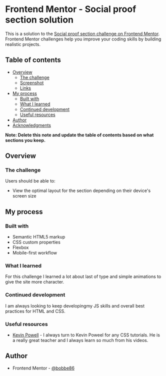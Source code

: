 # Frontend Mentor - Social proof section solution

This is a solution to the [Social proof section challenge on Frontend Mentor](https://www.frontendmentor.io/challenges/social-proof-section-6e0qTv_bA). Frontend Mentor challenges help you improve your coding skills by building realistic projects. 

## Table of contents

- [Overview](#overview)
  - [The challenge](#the-challenge)
  - [Screenshot](#screenshot)
  - [Links](#links)
- [My process](#my-process)
  - [Built with](#built-with)
  - [What I learned](#what-i-learned)
  - [Continued development](#continued-development)
  - [Useful resources](#useful-resources)
- [Author](#author)
- [Acknowledgments](#acknowledgments)

**Note: Delete this note and update the table of contents based on what sections you keep.**

## Overview

### The challenge

Users should be able to:

- View the optimal layout for the section depending on their device's screen size


## My process

### Built with

- Semantic HTML5 markup
- CSS custom properties
- Flexbox
- Mobile-first workflow


### What I learned

For this challenge I learned a lot about last of type and simple animations to give the site more character.

### Continued development

I am always looking to keep developingmy JS skills and overall best practices for HTML and CSS.

### Useful resources

- [Kevin Powell](https://youtu.be/K27WULzr2P8) - I always turn to Kevin Poweel for any CSS tutorials. He is a really great teacher and I always learn so much from his videos.



## Author


- Frontend Mentor - [@bobbe86](https://www.frontendmentor.io/profile/bobbe86)

